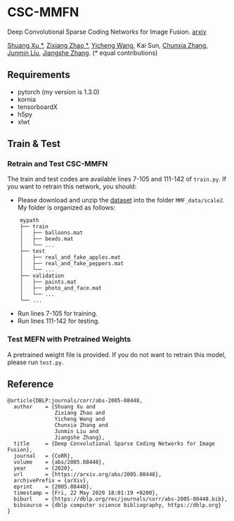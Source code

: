 # CSC-MMFN
Deep Convolutional Sparse Coding Networks for Image Fusion. [arxiv](https://arxiv.org/abs/2005.08448)

[Shuang Xu *](https://xsxjtu.github.io/), [Zixiang Zhao *](https://www.researchgate.net/profile/Zixiang_Zhao5/), [Yicheng Wang](https://www.researchgate.net/profile/Wang_Yicheng4), Kai Sun, [Chunxia Zhang](https://www.researchgate.net/profile/Chun_Xia_Zhang/), [Junmin Liu](http://gr.xjtu.edu.cn/web/junminliu/), [Jiangshe Zhang](http://gr.xjtu.edu.cn/web/jszhang/). (* equal contributions)

## Requirements
- pytorch (my version is 1.3.0)
- kornia
- tensorboardX
- h5py
- xlwt

## Train & Test
### Retrain and Test CSC-MMFN
The train and test codes are available lines 7-105 and 111-142 of `train.py`. If you want to retrain this network, you should:
- Please download and unzip the [dataset](https://mega.nz/folder/LQwVhZ4J#PNGzSnjkrqjPD4M7Td2jMA) into the folder `MMF_data/scale2`. My folder is organized as follows:
```
    mypath
    ├── train
    │   ├── balloons.mat 
    │   ├── beads.mat
    │   └── ...
    ├── test
    │   ├── real_and_fake_apples.mat
    │   ├── real_and_fake_peppers.mat
    │   └── ...
    ├── validation
    │   ├── paints.mat
    │   ├── photo_and_face.mat
    │   └── ...
    └── ...
```

- Run lines 7-105 for training.
- Run lines 111-142 for testing.

### Test MEFN with Pretrained Weights
A pretrained weight file is provided. If you do not want to retrain this model, please run `test.py`.

## Reference
```
@article{DBLP:journals/corr/abs-2005-08448,
  author    = {Shuang Xu and
               Zixiang Zhao and
               Yicheng Wang and
               Chunxia Zhang and
               Junmin Liu and
               Jiangshe Zhang},
  title     = {Deep Convolutional Sparse Coding Networks for Image Fusion},
  journal   = {CoRR},
  volume    = {abs/2005.08448},
  year      = {2020},
  url       = {https://arxiv.org/abs/2005.08448},
  archivePrefix = {arXiv},
  eprint    = {2005.08448},
  timestamp = {Fri, 22 May 2020 18:01:19 +0200},
  biburl    = {https://dblp.org/rec/journals/corr/abs-2005-08448.bib},
  bibsource = {dblp computer science bibliography, https://dblp.org}
}
```
